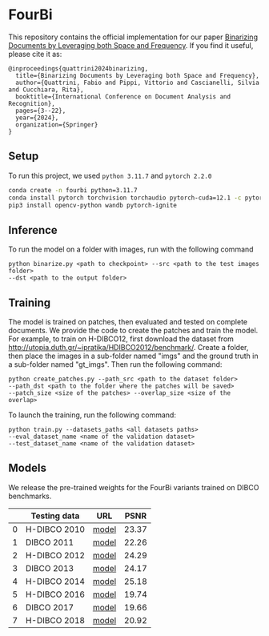 # FourBi

This repository contains the official implementation for our paper [Binarizing Documents by Leveraging both Space and Frequency](https://arxiv.org/abs/2404.17243).
If you find it useful, please cite it as:
```
@inproceedings{quattrini2024binarizing,
  title={Binarizing Documents by Leveraging both Space and Frequency},
  author={Quattrini, Fabio and Pippi, Vittorio and Cascianelli, Silvia and Cucchiara, Rita},
  booktitle={International Conference on Document Analysis and Recognition},
  pages={3--22},
  year={2024},
  organization={Springer}
}
```

## Setup
To run this project, we used `python 3.11.7` and `pytorch 2.2.0` 
```bash
conda create -n fourbi python=3.11.7
conda install pytorch torchvision torchaudio pytorch-cuda=12.1 -c pytorch -c nvidia
pip3 install opencv-python wandb pytorch-ignite
```

## Inference
To run the model on a folder with images, run with the following command
```
python binarize.py <path to checkpoint> --src <path to the test images folder> 
--dst <path to the output folder>
```

## Training
The model is trained on patches, then evaluated and tested on complete documents. We provide the code to create the patches and train the model.
For example, to train on H-DIBCO12, first download the dataset from http://utopia.duth.gr/~ipratika/HDIBCO2012/benchmark/. Create a folder, then place the images in a sub-folder named "imgs" and the ground truth in a sub-folder named "gt_imgs". Then run the following command:
```
python create_patches.py --path_src <path to the dataset folder> 
--path_dst <path to the folder where the patches will be saved> 
--patch_size <size of the patches> --overlap_size <size of the overlap>
```
To launch the training, run the following command:
```
python train.py --datasets_paths <all datasets paths> 
--eval_dataset_name <name of the validation dataset> 
--test_dataset_name <name of the validation dataset>
```

## Models
We release the pre-trained weights for the FourBi variants trained on DIBCO benchmarks. 

<!-- <style type="text/css">
.tg  {border-collapse:collapse;border-spacing:0;}
.tg td{border-color:black;border-style:solid;border-width:1px;font-family:Arial, sans-serif;font-size:14px;
  overflow:hidden;padding:10px 5px;word-break:normal;}
.tg th{border-color:black;border-style:solid;border-width:1px;font-family:Arial, sans-serif;font-size:14px;
  font-weight:normal;overflow:hidden;padding:10px 5px;word-break:normal;}
.tg .tg-baqh{text-align:center;vertical-align:top}
.tg .tg-c3ow{border-color:inherit;text-align:center;vertical-align:top}
.tg .tg-amwm{font-weight:bold;text-align:center;vertical-align:top}
</style> -->
<table class="tg">
<thead>
  <tr>
    <th class="tg-c3ow"></th>
    <th class="tg-c3ow">Testing data</th>
    <th class="tg-c3ow">URL</th>
    <th class="tg-baqh">PSNR</th>
  </tr>
</thead>
<tbody>
  <tr>
    <td class="tg-c3ow">0</td>
    <td class="tg-c3ow">H-DIBCO 2010</td>
    <td class="tg-c3ow"><a href="https://github.com/aimagelab/FourBi_7/releases/download/Checkpoints/9e1a_HDIBCO10.pth" target="_blank" rel="noopener noreferrer">model</a></td>
    <td class="tg-amwm">23.37</td>
  </tr>
  <tr>
    <td class="tg-c3ow">1</td>
    <td class="tg-c3ow">DIBCO 2011</td>
    <td class="tg-c3ow"><a href="https://github.com/aimagelab/FourBi_7/releases/download/Checkpoints/b9cd_DIBCO11.pth" target="_blank" rel="noopener noreferrer">model</a></td>
    <td class="tg-amwm">22.26</td>
  </tr>
  <tr>
    <td class="tg-c3ow">2</td>
    <td class="tg-c3ow">H-DIBCO 2012</td>
    <td class="tg-c3ow"><a href="https://github.com/aimagelab/FourBi_7/releases/download/Checkpoints/0f90_HDIBCO12.pth" target="_blank" rel="noopener noreferrer">model</a></td>
    <td class="tg-amwm">24.29</td>
  </tr>
  <tr>
    <td class="tg-c3ow">3</td>
    <td class="tg-c3ow">DIBCO 2013</td>
    <td class="tg-c3ow"><a href="https://github.com/aimagelab/FourBi_7/releases/download/Checkpoints/ed5a_DIBCO13.pth" target="_blank" rel="noopener noreferrer">model</a></td>
    <td class="tg-amwm">24.17</td>
  </tr>
  <tr>
    <td class="tg-c3ow">4</td>
    <td class="tg-c3ow">H-DIBCO 2014</td>
    <td class="tg-c3ow"><a href="https://github.com/aimagelab/FourBi_7/releases/download/Checkpoints/2bd8_HDIBCO14.pth" target="_blank" rel="noopener noreferrer">model</a></td>
    <td class="tg-amwm">25.18</td>
  </tr>
  <tr>
    <td class="tg-c3ow">5</td>
    <td class="tg-c3ow">H-DIBCO 2016</td>
    <td class="tg-c3ow"><a href="https://github.com/aimagelab/FourBi_7/releases/download/Checkpoints/c004_HDIBCO16.pth" target="_blank" rel="noopener noreferrer">model</a></td>
    <td class="tg-amwm">19.74</td>
  </tr>
  <tr>
    <td class="tg-c3ow">6</td>
    <td class="tg-c3ow">DIBCO 2017</td>
    <td class="tg-c3ow"><a href="https://github.com/aimagelab/FourBi_7/releases/download/Checkpoints/b2d1_DIBCO17.pth" target="_blank" rel="noopener noreferrer">model</a></td>
    <td class="tg-amwm">19.66</td>
  </tr>
  <tr>
    <td class="tg-c3ow">7</td>
    <td class="tg-c3ow">H-DIBCO 2018</td>
    <td class="tg-c3ow"><a href="https://github.com/aimagelab/FourBi_7/releases/download/Checkpoints/3d22_HDIBCO18.pth" target="_blank" rel="noopener noreferrer">model</a></td>
    <td class="tg-amwm">20.92</td>
  </tr>


</tbody>
</table>


 
